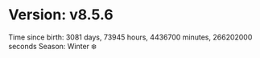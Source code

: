 # Version: v8.5.6
Time since birth: 3081 days, 73945 hours, 4436700 minutes, 266202000 seconds
Season: Winter ❄️
